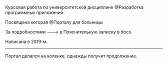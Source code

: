 Курсовая работа по университетской дисциплине @Разработка программных приложений

Посвящена которая @Порталу для больницы

За подробностями ---> в Пояснительную записку в docs.

Написана в 2019-м.

___
Портал делался на коленке, однажды получит продолжение.